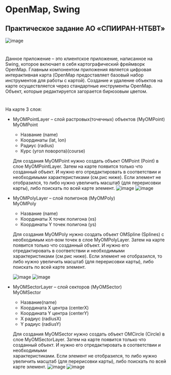 # OpenMap, Swing
## Практическое задание АО «СПИИРАН-НТБВТ»
![image](https://github.com/blabla9111/Practice_SPIIRAN_Task_2/assets/92872423/4fe30800-a8db-4b75-98f8-11a6d900cfe7)
#
Данное приложение – это клиентское приложение, написанное на Swing, которое включает в себя картографический фреймворк OpenMap. Главным компонентом приложения является цифровая интерактивная карта (OpenMap предоставляет базовый набор инструментов для работы с картой). Создание и удаление объектов на карте осуществляется через стандартные инструменты OpenMap. Объект, которые редактируется загорается бирюзовым цветом.
#
На карте 3 слоя:
* MyOMPointLayer – слой растровых(точечных) объектов (MyOMPoint)  
MyOMPoint 
    * Название (name)
    * Координаты (lat, lon)
    * Радиус (radius)
    * Курс (угол поворота)(course)
  
    Для создания MyOMPoint нужно создать объект OMPoint (Point) в слое MyOMPointLayer. Затем на карте появится только что созданный объект. И нужно его отредактировать в соответствии и необходимыми 
    характеристиками (см.рис ниже). Если элемент не отобразился, то либо нужно увеличить масштаб (для перерисовки карты), либо поискать по всей карте элемент.
  ![image](https://github.com/blabla9111/Practice_SPIIRAN_Task_2/assets/92872423/0a5686e4-2983-420b-b4a2-00183d2f0af0)
  ![image](https://github.com/blabla9111/Practice_SPIIRAN_Task_2/assets/92872423/4839cd65-6858-4800-970e-a04e1bde8c61)





* MyOMPolyLayer – слой полигонов (MyOMPoly)  
  MyOMPoly
    * Название (name)
    * Координаты X точек полигона (xs)
    * Координаты Y точек полигона (ys)
  
    Для создания MyOMPoly нужно создать объект OMSpline (Splines) с необходимым кол-вом точек в слое MyOMPolyLayer. Затем на карте появится только что созданный объект. И нужно его отредактировать в соответствии      и необходимыми характеристиками (см.рис ниже). Если элемент не отобразился, то либо нужно увеличить масштаб (для перерисовки карты), либо поискать по всей карте элемент.

    ![image](https://github.com/blabla9111/Practice_SPIIRAN_Task_2/assets/92872423/5ce7f968-0c80-49dc-8389-74043f7465de)
    ![image](https://github.com/blabla9111/Practice_SPIIRAN_Task_2/assets/92872423/1dff7ae7-38c5-4893-8c0a-a3dc057d8b81)

* MyOMSectorLayer – слой секторов (MyOMSector)  
   MyOMSector
    * Название(name)
    * Координата X центра (centerX)
    * Координата Y центра (centerY)
    * X радиус (radiusX)
    * Y радиус (radiusY)
    
    Для создания MyOMSector нужно создать объект OMCircle (Circle) в слое MyOMSectorLayer. Затем на карте появится только что созданный объект. И нужно его отредактировать в соответствии и необходимыми        
    характеристиками. Если элемент не отобразился, то либо нужно увеличить масштаб (для перерисовки карты), либо поискать по всей карте элемент.
  ![image](https://github.com/blabla9111/Practice_SPIIRAN_Task_2/assets/92872423/21e7151a-23eb-4601-8dd9-ad8f42dcc60c)
  ![image](https://github.com/blabla9111/Practice_SPIIRAN_Task_2/assets/92872423/9f1184ea-aada-4a11-b799-2e1d5c14405b)



